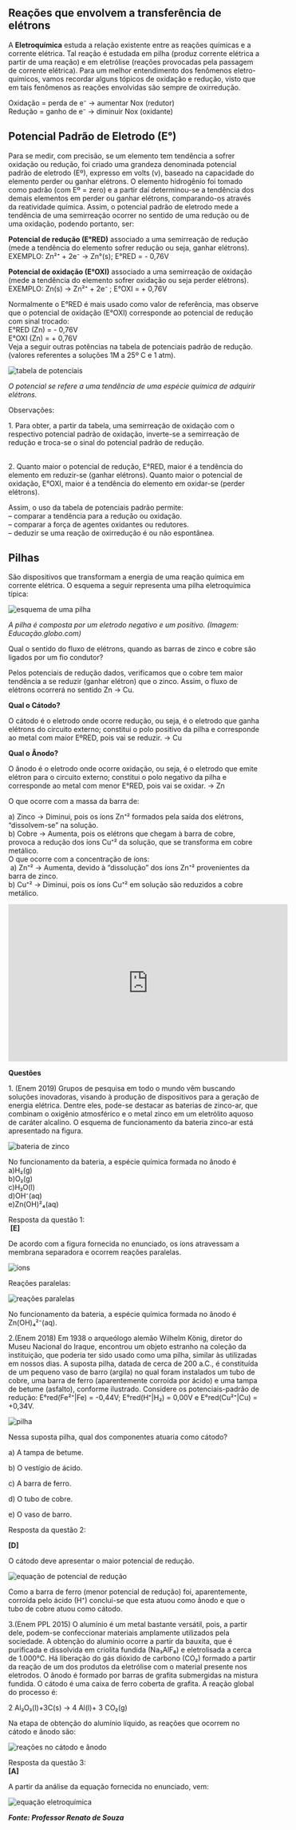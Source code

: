 ## Reações que envolvem a transferência de elétrons

A **Eletroquímica** estuda a relação existente entre as reações químicas e a corrente elétrica. Tal reação é estudada em pilha (produz corrente elétrica a partir de uma reação) e em eletrólise (reações provocadas pela passagem de corrente elétrica). Para um melhor entendimento dos fenômenos eletro-químicos, vamos recordar alguns tópicos de oxidação e redução, visto que em tais fenômenos as reações envolvidas são sempre de oxirredução.

Oxidação = perda de e⁻ -> aumentar Nox (redutor)  
Redução = ganho de e⁻ -> diminuir Nox (oxidante)

## Potencial Padrão de Eletrodo (E°)

Para se medir, com precisão, se um elemento tem tendência a sofrer oxidação ou redução, foi criado uma grandeza denominada potencial padrão de eletrodo (Eº), expresso em volts (v), baseado na capacidade do elemento perder ou ganhar elétrons. O elemento hidrogênio foi tomado como padrão (com Eº = zero) e a partir daí determinou-se a tendência dos demais elementos em perder ou ganhar elétrons, comparando-os através da reatividade química. Assim, o potencial padrão de eletrodo mede a tendência de uma semirreação ocorrer no sentido de uma redução ou de uma oxidação, podendo portanto, ser:

**Potencial de redução (E°RED)** associado a uma semirreação de redução (mede a tendência do elemento sofrer redução ou seja, ganhar elétrons).  
EXEMPLO: Zn²⁺ + 2e⁻ -> Zn°(s); E°RED = - 0,76V  

**Potencial de oxidação (E°OXI)** associado a uma semirreação de oxidação (mede a tendência do elemento sofrer oxidação ou seja perder elétrons).  
EXEMPLO: Zn(s) -> Zn²⁺ + 2e⁻ ; E°OXI = + 0,76V

Normalmente o E°RED é mais usado como valor de referência, mas observe que o potencial de oxidação (E°OXI) corresponde ao potencial de redução com sinal trocado:  
E°RED (Zn) = - 0,76V  
E°OXI (Zn) = + 0,76V  
Veja a seguir outras potências na tabela de potenciais padrão de redução. (valores referentes a soluções 1M a 25º C e 1 atm).

 ![tabela de potenciais](https://images.educamaisbrasil.com.br/content/banco_de_imagens/mb/D/eletroquimica1.jpg "tabela de potenciais")  

*O potencial se refere a uma tendência de uma espécie química de adquirir elétrons.*

Observações:

  
1\. Para obter, a partir da tabela, uma semirreação de oxidação com o respectivo potencial padrão de oxidação, inverte-se a semirreação de redução e troca-se o sinal do potencial padrão de redução.

   
2\. Quanto maior o potencial de redução, E°RED, maior é a tendência do elemento em reduzir-se (ganhar elétrons). Quanto maior o potencial de oxidação, E°OXI, maior é a tendência do elemento em oxidar-se (perder elétrons).

Assim, o uso da tabela de potenciais padrão permite:  
– comparar a tendência para a redução ou oxidação.  
– comparar a força de agentes oxidantes ou redutores.  
– deduzir se uma reação de oxirredução é ou não espontânea.

## Pilhas

  
São dispositivos que transformam a energia de uma reação química em corrente elétrica. O esquema a seguir representa uma pilha eletroquímica típica:

![esquema de uma pilha](https://images.educamaisbrasil.com.br/content/banco_de_imagens/mb/D/eletroquimica2.jpg "esquema de uma pilha")  

*A pilha é composta por um eletrodo negativo e um positivo. (Imagem: Educação.globo.com)*

Qual o sentido do fluxo de elétrons, quando as barras de zinco e cobre são ligados por um fio condutor?

  
Pelos potenciais de redução dados, verificamos que o cobre tem maior tendência a se reduzir (ganhar elétron) que o zinco. Assim, o fluxo de elétrons ocorrerá no sentido Zn -> Cu.

**Qual o Cátodo?**

O cátodo é o eletrodo onde ocorre redução, ou seja, é o eletrodo que ganha elétrons do circuito externo; constitui o polo positivo da pilha e corresponde ao metal com maior EºRED, pois vai se reduzir. -> Cu

**Qual o Ânodo?**

  
O ânodo é o eletrodo onde ocorre oxidação, ou seja, é o eletrodo que emite elétron para o circuito externo; constitui o polo negativo da pilha e corresponde ao metal com menor E°RED, pois vai se oxidar. -> Zn  

O que ocorre com a massa da barra de: 

  
a) Zinco -> Diminui, pois os íons Zn⁺² formados pela saída dos elétrons, “dissolvem-se” na solução.  
b) Cobre -> Aumenta, pois os elétrons que chegam à barra de cobre, provoca a redução dos íons Cu⁺² da solução, que se transforma em cobre metálico.  
O que ocorre com a concentração de íons:  
 a) Zn⁺² -> Aumenta, devido à “dissolução” dos íons Zn⁺² provenientes da barra de zinco.  
b) Cu⁺² -> Diminui, pois os íons Cu⁺² em solução são reduzidos a cobre metálico.  

<iframe width="560" height="315" src="https://www.youtube.com/embed/h9a_zHW6duo?enablejsapi=1" frameborder="0" allow="autoplay; encrypted-media" allowfullscreen="" id="yinote-youtube-iframe"></iframe>  

**Questões**

1\. (Enem 2019) Grupos de pesquisa em todo o mundo vêm buscando soluções inovadoras, visando à produção de dispositivos para a geração de energia elétrica. Dentre eles, pode-se destacar as baterias de zinco-ar, que combinam o oxigênio atmosférico e o metal zinco em um eletrólito aquoso de caráter alcalino. O esquema de funcionamento da bateria zinco-ar está apresentado na figura.

![bateria de zinco](https://images.educamaisbrasil.com.br/content/banco_de_imagens/mb/D/eletroquimica-questao1-quimica.jpg "bateria de zinco")  

No funcionamento da bateria, a espécie química formada no ânodo é  
a)H₂(g)  
b)O₂(g)  
c)H₂O(l)  
d)OH⁻(aq)  
e)Zn(OH)²₄(aq)

Resposta da questão 1:  
 **\[E\]**

De acordo com a figura fornecida no enunciado, os íons atravessam a membrana separadora e ocorrem reações paralelas.

![íons](https://images.educamaisbrasil.com.br/content/banco_de_imagens/mb/D/eletroquimica-questao1-2-quimica.jpg "íons")  

Reações paralelas:

![reações paralelas](https://images.educamaisbrasil.com.br/content/banco_de_imagens/mb/D/eletroquimica-questao1-3-quimica.jpg "reações paralelas")  

No funcionamento da bateria, a espécie química formada no ânodo é Zn(OH)₄²⁻(aq).

2.(Enem 2018) Em 1938 o arqueólogo alemão Wilhelm König, diretor do Museu Nacional do Iraque, encontrou um objeto estranho na coleção da instituição, que poderia ter sido usado como uma pilha, similar às utilizadas em nossos dias. A suposta pilha, datada de cerca de 200 a.C., é constituída de um pequeno vaso de barro (argila) no qual foram instalados um tubo de cobre, uma barra de ferro (aparentemente corroída por ácido) e uma tampa de betume (asfalto), conforme ilustrado. Considere os potenciais-padrão de redução: E°red(Fe²⁺|Fe) = -0,44V; E°red(H⁺|H₂) = 0,00V e E°red(Cu²⁺|Cu) = +0,34V.  

![pilha](https://images.educamaisbrasil.com.br/content/banco_de_imagens/mb/D/eletroquimica-questao2-quimica.jpg "pilha")  

Nessa suposta pilha, qual dos componentes atuaria como cátodo? 

a) A tampa de betume. 

b) O vestígio de ácido. 

c) A barra de ferro. 

d) O tubo de cobre. 

e) O vaso de barro. 

Resposta da questão 2:

**\[D\]**

O cátodo deve apresentar o maior potencial de redução.

![equação de potencial de redução](https://images.educamaisbrasil.com.br/content/banco_de_imagens/mb/D/eletroquimica-questao2-1-quimica.jpg "equação de potencial de redução")  

Como a barra de ferro (menor potencial de redução) foi, aparentemente, corroída pelo ácido (H⁺) conclui-se que esta atuou como ânodo e que o tubo de cobre atuou como cátodo.  

3.(Enem PPL 2015) O alumínio é um metal bastante versátil, pois, a partir dele, podem-se confeccionar materiais amplamente utilizados pela sociedade. A obtenção do alumínio ocorre a partir da bauxita, que é purificada e dissolvida em criolita fundida (Na₃AlF₆) e eletrolisada a cerca de 1.000°C. Há liberação do gás dióxido de carbono (CO₂) formado a partir da reação de um dos produtos da eletrólise com o material presente nos eletrodos. O ânodo é formado por barras de grafita submergidas na mistura fundida. O cátodo é uma caixa de ferro coberta de grafita. A reação global do processo é:  

2 Al₂O₃(l)+3C(s) -> 4 Al(l)+ 3 CO₂(g)

Na etapa de obtenção do alumínio líquido, as reações que ocorrem no cátodo e ânodo são: 

![reações no cátodo e ânodo](https://images.educamaisbrasil.com.br/content/banco_de_imagens/mb/D/eletroquimica-questao3-quimica.jpg "reações no cátodo e ânodo")  

Resposta da questão 3:  
 **\[A\]**

A partir da análise da equação fornecida no enunciado, vem:

![equação eletroquímica](https://images.educamaisbrasil.com.br/content/banco_de_imagens/mb/D/eletroquimica-questao-3-2-quimica.jpg "equação eletroquímica")  

***Fonte: Professor Renato de Souza***